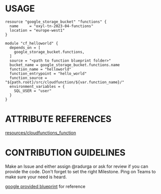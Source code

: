 # USAGE

```
resource "google_storage_bucket" "functions" {
  name     = "oxyl-tn-2023-04-functions"
  location = "europe-west1"
}

module "cf_helloworld" {
  depends_on = [
    google_storage_bucket.functions,
  ]
  source = "<path to function blueprint folder>"
  bucket_name = google_storage_bucket.functions.name
  function_name = "helloworld"
  function_entrypoint = "hello_world"
  function_source = "${path.root}/src/cloudfunction/${var.function_name}/"
  environment_variables = {
    SQL_USER = "user"
  }
}
```

# ATTRIBUTE REFERENCES

[resources/cloudfunctions_function](https://registry.terraform.io/providers/hashicorp/google/latest/docs/resources/cloudfunctions_function#argument-reference)

# CONTRIBUTION GUIDELINES

Make an Issue and either assign @radurga or ask for review if you can provide the code.
Don't forget to set the right Milestone.
Ping on Teams to make sure your need is heard.

[google provided blueprint](https://github.com/GoogleCloudPlatform/cloud-foundation-fabric/tree/master/modules/cloud-function) for reference
